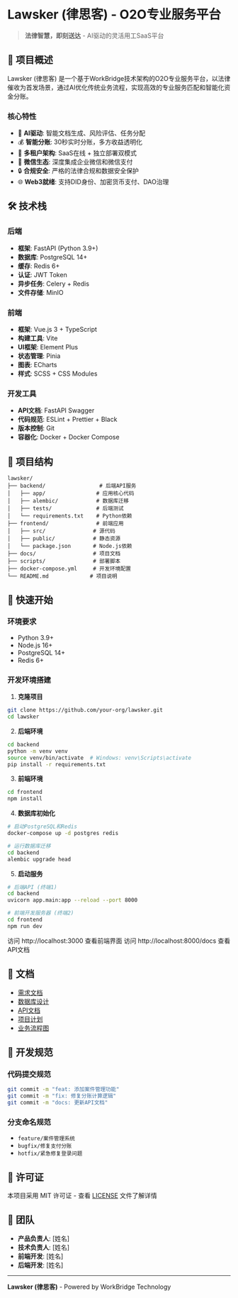 # Lawsker (律思客) - O2O专业服务平台

> **法律智慧，即刻送达** - AI驱动的灵活用工SaaS平台

## 🚀 项目概述

Lawsker (律思客) 是一个基于WorkBridge技术架构的O2O专业服务平台，以法律催收为首发场景，通过AI优化传统业务流程，实现高效的专业服务匹配和智能化资金分账。

### 核心特性

- 🤖 **AI驱动**: 智能文档生成、风险评估、任务分配
- 💰 **智能分账**: 30秒实时分账，多方收益透明化
- 🏢 **多租户架构**: SaaS在线 + 独立部署双模式
- 📱 **微信生态**: 深度集成企业微信和微信支付
- 🔒 **合规安全**: 严格的法律合规和数据安全保护
- 🌐 **Web3就绪**: 支持DID身份、加密货币支付、DAO治理

## 🛠️ 技术栈

### 后端
- **框架**: FastAPI (Python 3.9+)
- **数据库**: PostgreSQL 14+
- **缓存**: Redis 6+
- **认证**: JWT Token
- **异步任务**: Celery + Redis
- **文件存储**: MinIO

### 前端
- **框架**: Vue.js 3 + TypeScript
- **构建工具**: Vite
- **UI框架**: Element Plus
- **状态管理**: Pinia
- **图表**: ECharts
- **样式**: SCSS + CSS Modules

### 开发工具
- **API文档**: FastAPI Swagger
- **代码规范**: ESLint + Prettier + Black
- **版本控制**: Git
- **容器化**: Docker + Docker Compose

## 📁 项目结构

```
lawsker/
├── backend/                 # 后端API服务
│   ├── app/                # 应用核心代码
│   ├── alembic/            # 数据库迁移
│   ├── tests/              # 后端测试
│   └── requirements.txt    # Python依赖
├── frontend/               # 前端应用
│   ├── src/               # 源代码
│   ├── public/            # 静态资源
│   └── package.json       # Node.js依赖
├── docs/                  # 项目文档
├── scripts/               # 部署脚本
├── docker-compose.yml     # 开发环境配置
└── README.md             # 项目说明
```

## 🚦 快速开始

### 环境要求
- Python 3.9+
- Node.js 16+
- PostgreSQL 14+
- Redis 6+

### 开发环境搭建

1. **克隆项目**
```bash
git clone https://github.com/your-org/lawsker.git
cd lawsker
```

2. **后端环境**
```bash
cd backend
python -m venv venv
source venv/bin/activate  # Windows: venv\Scripts\activate
pip install -r requirements.txt
```

3. **前端环境**
```bash
cd frontend
npm install
```

4. **数据库初始化**
```bash
# 启动PostgreSQL和Redis
docker-compose up -d postgres redis

# 运行数据库迁移
cd backend
alembic upgrade head
```

5. **启动服务**
```bash
# 后端API (终端1)
cd backend
uvicorn app.main:app --reload --port 8000

# 前端开发服务器 (终端2)
cd frontend
npm run dev
```

访问 http://localhost:3000 查看前端界面
访问 http://localhost:8000/docs 查看API文档

## 📖 文档

- [需求文档](./lawsker_Requirements.md)
- [数据库设计](./lawsker_数据库设计.md)
- [API文档](./lawsker_API文档.md)
- [项目计划](./lawsker完整项目计划.md)
- [业务流程图](./lawsker_flowchart.html)

## 🤝 开发规范

### 代码提交规范
```bash
git commit -m "feat: 添加案件管理功能"
git commit -m "fix: 修复分账计算逻辑"
git commit -m "docs: 更新API文档"
```

### 分支命名规范
- `feature/案件管理系统`
- `bugfix/修复支付分账`
- `hotfix/紧急修复登录问题`

## 📄 许可证

本项目采用 MIT 许可证 - 查看 [LICENSE](LICENSE) 文件了解详情

## 👥 团队

- **产品负责人**: [姓名]
- **技术负责人**: [姓名]
- **前端开发**: [姓名]
- **后端开发**: [姓名]

---

**Lawsker (律思客)** - Powered by WorkBridge Technology 